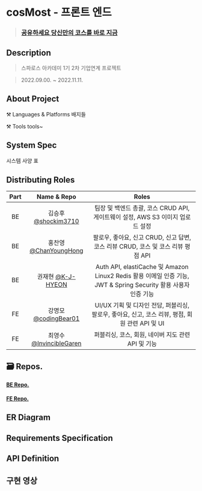 
# cosMost - 프론트 엔드
> ### [공유하세요 당신만의 코스를 바로 지금](https://cosmost.vercel.app/)

## Description
> 스파로스 아카데미 1기 2차 기업연계 프로젝트

> 2022.09.00. ~ 2022.11.11.

## About Project
⚒ Languages & Platforms
배지들

⚒ Tools
tools~

## System Spec
시스템 사양 표

## Distributing Roles
|Part|Name & Repo|Roles|
|:---:|:---:|:---:|
|BE|김승후 [@shockim3710](https://github.com/shockim3710)|팀장 및 백엔드 총괄, 코스 CRUD API, 게이트웨이 설정, AWS S3 이미지 업로드 설정|
|BE|홍찬영 [@ChanYoungHong](https://github.com/ChanYoungHong)|팔로우, 좋아요, 신고 CRUD, 신고 답변, 코스 리뷰 CRUD, 코스 및 코스 리뷰 평점 API|
|BE|권재현 [@K-J-HYEON](https://github.com/K-J-HYEON)|Auth API, elastiCache 및 Amazon Linux2 Redis 활용 이메일 인증 기능, JWT & Spring Security 활용 사용자 인증 기능|
|FE|강명모 [@codingBear01](https://github.com/codingBear01)|UI/UX 기획 및 디자인 전담, 퍼블리싱, 팔로우, 좋아요, 신고, 코스 리뷰, 평점, 회원 관련 API 및 UI|
|FE|최영수 [@InvincibleGaren](https://github.com/InvincibleGaren)|퍼블리싱, 코스, 회원, 네이버 지도 관련 API 및 기능|

## 🗃 Repos.
#### [BE Repo.](https://github.com/orgs/CosMost-BE/repositories)
#### [FE Repo.](https://github.com/codingBear01/cosmost_fe)

## ER Diagram

## Requirements Specification

## API Definition

## 구현 영상
